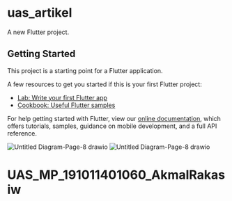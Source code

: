 # uas_artikel

A new Flutter project.

## Getting Started

This project is a starting point for a Flutter application.

A few resources to get you started if this is your first Flutter project:

- [Lab: Write your first Flutter app](https://flutter.dev/docs/get-started/codelab)
- [Cookbook: Useful Flutter samples](https://flutter.dev/docs/cookbook)

For help getting started with Flutter, view our
[online documentation](https://flutter.dev/docs), which offers tutorials,
samples, guidance on mobile development, and a full API reference.



![Untitled Diagram-Page-8 drawio](https://user-images.githubusercontent.com/104151418/177185339-9ef06329-65e0-4192-a8a6-a04cff3f15a9.png)
![Untitled Diagram-Page-8 drawio](https://user-images.githubusercontent.com/104151418/177185554-b2ce1ce5-a989-43e8-b217-cb79dcbd8cee.png)
# UAS_MP_191011401060_AkmalRakasiw
